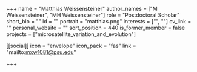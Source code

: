 +++
name = "Matthias Weissensteiner"
author_names = ["M Weissensteiner", "MH Weissensteiner"]
role = "Postdoctoral Scholar"
short_bio = ""
id = ""
portrait = "matthias.png"
interests = ["", ""]
cv_link = ""
personal_website = ""
sort_position = 440
is_former_member = false
projects = ["microsatellite_variation_and_evolution"]

[[social]]
    icon = "envelope"
    icon_pack = "fas"
    link = "mailto:mxw1081@psu.edu"

+++
